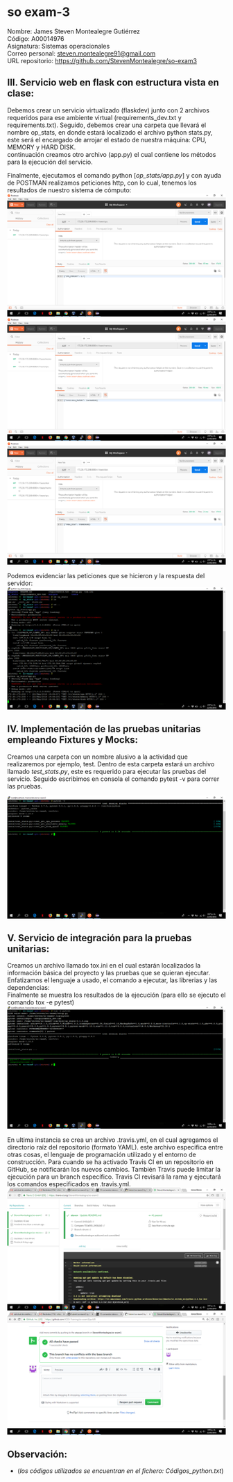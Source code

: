 # so exam-3
Nombre: James Steven Montealegre Gutiérrez  
Código: A00014976  
Asignatura: Sistemas operacionales  
Correo personal: steven.montealegre91@gmail.com  
URL repositorio: https://github.com/StevenMontealegre/so-exam3  

## III. Servicio web en flask con estructura vista en clase:  
Debemos crear un servicio virtualizado (flaskdev) junto con 2 archivos requeridos para ese ambiente virtual (requirements_dev.txt y requirements.txt). Seguido, debemos crear una carpeta que llevará el nombre op_stats, en donde estará localizado el archivo python stats.py, este será el encargado de arrojar el estado de nuestra máquina: CPU, MEMORY y HARD DISK.  
continuación creamos otro archivo (app.py) el cual contiene los métodos para la ejecución del servicio.  

Finalmente, ejecutamos el comando python [_op_stats/app.py_] y con ayuda de POSTMAN realizamos peticiones http, con lo cual, tenemos los resultados de nuestro sistema de cómputo:   
![](imagenes/Captura%20de%20pantalla%20(26).png)  
![](imagenes/Captura%20de%20pantalla%20(27).png)  
![](imagenes/Captura%20de%20pantalla%20(28).png)  

Podemos evidenciar las peticiones que se hicieron y la respuesta del servidor:  
![](imagenes/Captura%20de%20pantalla%20(29).png)  

## IV. Implementación de las pruebas unitarias empleando Fixtures y Mocks:  
Creamos una carpeta con un nombre alusivo a la actividad que realizaremos por ejemplo, test. Dentro de esta carpeta estará un archivo llamado _test_stats.py_, este es requerido para ejecutar las pruebas del servicio. Seguido escribimos en consola el comando pytest -v para correr las pruebas.  

![](imagenes/Captura%20de%20pantalla%20(30).png)  

## V. Servicio de integración para la pruebas unitarias:  
Creamos un archivo llamado tox.ini en el cual estarán localizados la información básica del proyecto y las pruebas que se quieran ejecutar. Enfatizamos el lenguaje a usado, el comando a ejecutar, las librerias y las dependencias:   
Finalmente se muestra los resultados de la ejecución (para ello se ejecuto el comando tox -e pytest)  
![](imagenes/Captura%20de%20pantalla%20(31).png)  

En ultima instancia se crea un archivo .travis.yml, en el cual agregamos el directorio raíz del repositorio (formato YAML). este archivo especifica entre otras cosas, el lenguaje de programación utilizado y el entorno de construcción. Para cuando se ha activado Travis CI en un repositorio en GitHub, se notificarán los nuevos cambios. También Travis puede limitar la ejecución para un branch específico. Travis CI revisará la rama y ejecutará los comandos especificados en .travis.yml.  
![](imagenes/Captura%20de%20pantalla%20(32).png)  
![](imagenes/Captura%20de%20pantalla%20(33).png)  

## Observación:  
* (_los códigos utilizados se encuentran en el fichero: Códigos_python.txt_)  






 

